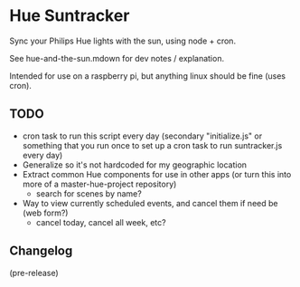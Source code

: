 # Hue Suntracker

Sync your Philips Hue lights with the sun, using node + cron.

See hue-and-the-sun.mdown for dev notes / explanation. 

Intended for use on a raspberry pi, but anything linux should be fine (uses cron).


## TODO 

* cron task to run this script every day (secondary "initialize.js" or something that you run once to set up a cron task to run suntracker.js every day)
* Generalize so it's not hardcoded for my geographic location
* Extract common Hue components for use in other apps (or turn this into more of a master-hue-project repository)
	- search for scenes by name?
* Way to view currently scheduled events, and cancel them if need be (web form?)
	- cancel today, cancel all week, etc?


## Changelog

(pre-release)